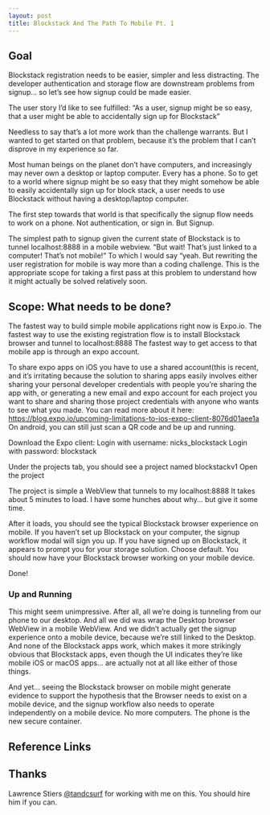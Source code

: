 ```yaml
---
layout: post
title: Blockstack And The Path To Mobile Pt. 1
---
```


## Goal

Blockstack registration needs to be easier, simpler and less distracting. The developer authentication and storage flow are downstream problems from signup… so let’s see how signup could be made easier.

The user story I’d like to see fulfilled:
“As a user, signup might be so easy, that a user might be able to accidentally sign up for Blockstack”

Needless to say that’s a lot more work than the challenge warrants. 
But I wanted to get started on that problem, because it’s the problem that I can’t disprove in my experience so far.

Most human beings on the planet don’t have computers, and increasingly may never own a desktop or laptop computer. 
Every has a phone.
So to get to a world where signup might be so easy that they might somehow be able to easily accidentally sign up for block stack, a user needs to use Blockstack without having a desktop/laptop computer.

The first step towards that world is that specifically the signup flow needs to work on a phone. Not authentication, or sign in. But Signup.

The simplest path to signup given the current state of Blockstack is to tunnel localhost:8888 in a mobile webview. “But wait! That’s just linked to a computer! That’s not mobile!” To which I would say “yeah. But rewriting the user registration for mobile is way more than a coding challenge. This is the appropriate scope for taking a first pass at this problem to understand how it might actually be solved relatively soon.


## Scope: What needs to be done?

The fastest way to build simple mobile applications right now is Expo.io.
The fastest way to use the existing registration flow is to install Blockstack browser and tunnel to localhost:8888
The fastest way to get access to that mobile app is through an expo account.

To share expo apps on iOS you have to use a shared account(this is recent, and it’s irritating because the solution to sharing apps easily involves either sharing your personal developer credentials with people you’re sharing the app with, or generating a new email and expo account for each project you want to share and sharing those project credentials with anyone who wants to see what you made. You can read more about it here: https://blog.expo.io/upcoming-limitations-to-ios-expo-client-8076d01aee1a
On android, you can still just scan a QR code and be up and running.

Download the Expo client:
Login with username: nicks_blockstack
Login with password: blockstack

Under the projects tab, you should see a project named blockstackv1
Open the project

The project is simple a WebView that tunnels to my localhost:8888
It takes about 5 minutes to load. I have some hunches about why… but give it some time.

After it loads, you should see the typical Blockstack browser experience on mobile.
If you haven’t set up Blockstack on your computer, the signup workflow modal will sign you up.
If you have signed up on Blockstack, it appears to prompt you for your storage solution. Choose default.
You should now have your Blockstack browser working on your mobile device.

Done!


### Up and Running

This might seem unimpressive.
After all, all we’re doing is tunneling from our phone to our desktop.
And all we did was wrap the Desktop browser WebView in a mobile WebView.
And we didn’t actually get the signup experience onto a mobile device, because we’re still linked to the Desktop.
And none of the Blockstack apps work, which makes it more strikingly obvious that Blockstack apps, even though the UI indicates they’re like mobile iOS or macOS apps… are actually not at all like either of those things.

And yet… seeing the Blockstack browser on mobile might generate evidence to support the hypothesis that the Browser needs to exist on a mobile device, and the signup workflow also needs to operate independently on a mobile device. No more computers. The phone is the new secure container.


## Reference Links


## **Thanks** 
Lawrence Stiers [@tandcsurf](https://github.com/tandcsurf) for working with me on this. You should hire him if you can.


